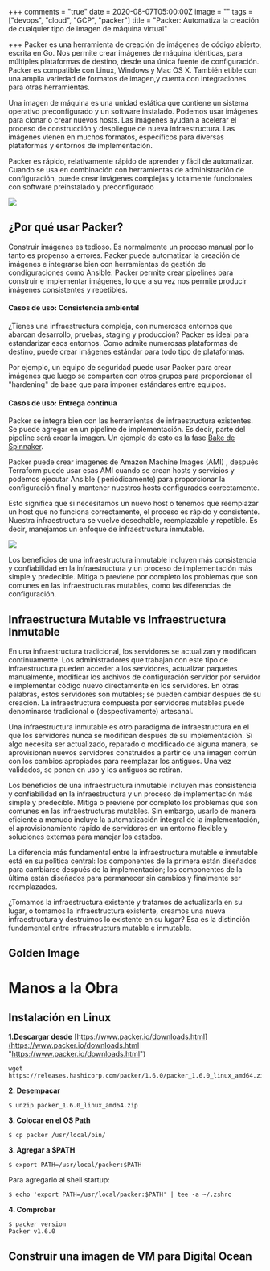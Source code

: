 +++
comments = "true"
date = 2020-08-07T05:00:00Z
image = ""
tags = ["devops", "cloud", "GCP", "packer"]
title = "Packer: Automatiza la creación de cualquier tipo de imagen de máquina virtual"

+++
Packer es una herramienta de creación de imágenes de código abierto, escrita en Go. Nos permite crear imágenes de máquina idénticas,  para múltiples plataformas de destino, desde una única fuente de configuración. Packer es compatible con Linux,  Windows y Mac OS X. También etible con una amplia variedad de formatos de imagen,y cuenta con  integraciones para otras herramientas.

Una imagen de máquina es una unidad estática que contiene un sistema operativo preconfigurado y un software instalado. Podemos usar imágenes para clonar o crear nuevos hosts. Las imágenes ayudan a acelerar el proceso de construcción y despliegue de nueva infraestructura. Las imágenes vienen en muchos formatos, específicos para diversas plataformas y entornos de implementación.

Packer es rápido, relativamente rápido de aprender y fácil de automatizar. Cuando se usa en combinación con herramientas de administración de configuración, puede crear imágenes complejas y totalmente funcionales con software preinstalado y preconfigurado

![](/uploads/packer-workflow.png)

## ¿Por qué usar Packer?

Construir imágenes es tedioso. Es normalmente un proceso manual por lo tanto es propenso a errores. Packer puede automatizar la creación de imágenes e integrarse bien con  herramientas de gestión de condiguraciones como Ansible. Packer  permite crear pipelines para construir e implementar imágenes, lo que a su vez nos permite producir imágenes consistentes y repetibles.

#### Casos de uso: Consistencia ambiental

¿Tienes una infraestructura compleja, con numerosos entornos que abarcan desarrollo, pruebas, staging y producción? Packer es ideal para estandarizar esos entornos. Como admite numerosas plataformas de destino, puede crear imágenes estándar para todo tipo de plataformas.

Por ejemplo,  un equipo de seguridad puede usar Packer para crear imágenes que luego se comparten con otros grupos para proporcionar el "hardening" de base que para imponer estándares entre equipos.

#### Casos de uso: Entrega continua

Packer se integra bien con las herramientas de infraestructura existentes. Se puede agregar en un pipeline de implementación.  Es decir, parte del pipeline será crear la imagen. Un ejemplo de esto es la fase [Bake de Spinnaker](https://galvarado.com.mx/post/despliegue-continuo-con-spinnaker/).

Packer puede crear imagenes de  Amazon Machine Images (AMI) , después Terraform puede usar esas AMI cuando se crean hosts y servicios y podemos ejecutar Ansible ( periódicamente) para proporcionar la configuración final y mantener nuestros hosts configurados correctamente.

Esto significa que si necesitamos un nuevo host o tenemos que reemplazar un host que no funciona correctamente, el proceso es rápido y consistente. Nuestra infraestructura se vuelve desechable, reemplazable y repetible. Es decir, manejamos un enfoque de infraestructura inmutable.

**![](/uploads/flow.png)**

Los beneficios de una infraestructura inmutable incluyen más consistencia y confiabilidad en la infraestructura y un proceso de implementación más simple y predecible. Mitiga o previene por completo los problemas que son comunes en las infraestructuras mutables, como las diferencias de configuración.

## Infraestructura Mutable vs Infraestructura Inmutable

En una infraestructura tradicional, los servidores se actualizan y modifican continuamente. Los  administradores que trabajan con este tipo de infraestructura pueden acceder a los servidores, actualizar paquetes manualmente, modificar los archivos de configuración servidor por servidor e implementar código nuevo directamente en los servidores. En otras palabras, estos servidores son mutables; se pueden cambiar después de su creación. La infraestructura compuesta por servidores mutables puede denominarse tradicional o (despectivamente) artesanal.

Una infraestructura inmutable es otro paradigma de infraestructura en el que los servidores nunca se modifican después de su implementación. Si algo necesita ser actualizado, reparado o modificado de alguna manera, se aprovisionan nuevos servidores construidos a partir de una imagen común con los cambios apropiados para reemplazar los antiguos. Una vez validados, se ponen en uso y los antiguos se retiran.

Los beneficios de una infraestructura inmutable incluyen más consistencia y confiabilidad en la infraestructura y un proceso de implementación más simple y predecible. Mitiga o previene por completo los problemas que son comunes en las infraestructuras mutables. Sin embargo, usarlo de manera eficiente a menudo incluye la automatización integral de la implementación, el aprovisionamiento rápido de servidores en un entorno flexible y soluciones externas para manejar los estados.

La diferencia más fundamental entre la infraestructura mutable e inmutable está en su política central: los componentes de la primera están diseñados para cambiarse después de la implementación; los componentes de la última están diseñados para permanecer sin cambios y finalmente ser reemplazados.

¿Tomamos la infraestructura existente y tratamos de actualizarla en su lugar, o tomamos la infraestructura existente, creamos una nueva infraestructura y destruimos lo existente en su lugar? Esa es la distinción fundamental entre infraestructura mutable e inmutable.

## Golden Image

# Manos a la Obra

## Instalación en Linux

**1.Descargar desde** [https://www.packer.io/downloads.html](https://www.packer.io/downloads.html "https://www.packer.io/downloads.html")

    wget https://releases.hashicorp.com/packer/1.6.0/packer_1.6.0_linux_amd64.zip

**2. Desempacar**

    $ unzip packer_1.6.0_linux_amd64.zip

**3. Colocar en el OS Path**

    $ cp packer /usr/local/bin/

**3. Agregar a $PATH**

    $ export PATH=/usr/local/packer:$PATH

Para agregarlo al shell startup:

    $ echo 'export PATH=/usr/local/packer:$PATH' | tee -a ~/.zshrc

**4. Comprobar**

    $ packer version
    Packer v1.6.0

## Construir una imagen de VM para Digital Ocean